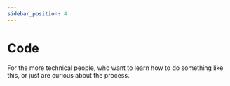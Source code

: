 ```yaml
---
sidebar_position: 4
---
```


# Code

For the more technical people, who want to learn how to do something like this, or just are curious about the process.
